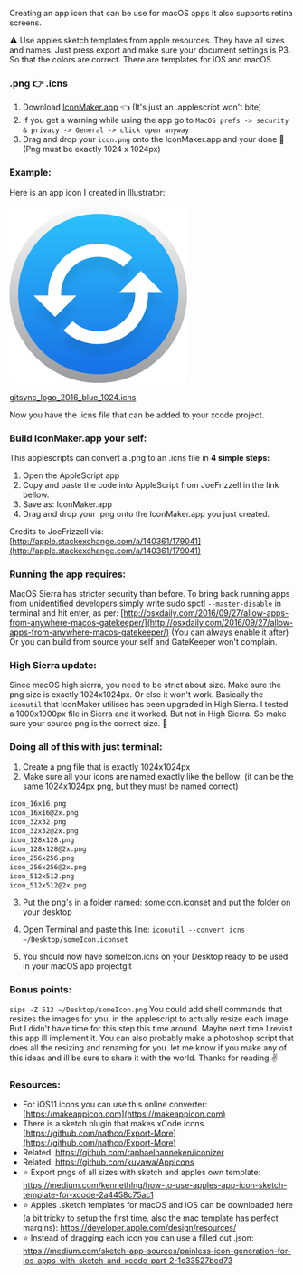 Creating an app icon that can be use for macOS apps<!--more--> It also supports retina screens.

⚠️️ Use apples sketch templates from apple resources. They have all sizes and names. Just press export and make sure your document settings is P3. So that the colors are correct. There are templates for iOS and macOS

### .png 👉 .icns
1. Download [IconMaker.app](https://raw.githubusercontent.com/stylekit/img/master/iconmaker.app.zip) 👈 (It's just an .applescript won't bite)   
2. If you get a warning while using the app go to `MacOS prefs -> security & privacy -> General -> click open anyway`
3. Drag and drop your `icon.png` onto the IconMaker.app and your done 🎉 (Png must be exactly 1024 x 1024px)

### Example:
Here is an app icon I created in Illustrator:  

<img width="314" alt="img" src="https://raw.githubusercontent.com/stylekit/img/master/gitsync_logo_2016_blue.png">

[gitsync_logo_2016_blue_1024.icns](https://raw.githubusercontent.com/stylekit/img/master/gitsync_logo_2016_blue_1024.icns.icns)

Now you have the .icns file that can be added to your xcode project.

### Build IconMaker.app your self:
This applescripts can convert a .png to an .icns file in **4 simple steps:**

1. Open the AppleScript app  
2. Copy and paste the code into AppleScript from JoeFrizzell in the link bellow.   
3. Save as: IconMaker.app   
4. Drag and drop your .png onto the IconMaker.app you just created.  

Credits to JoeFrizzell via: [http://apple.stackexchange.com/a/140361/179041](http://apple.stackexchange.com/a/140361/179041)

### Running the app requires:
MacOS Sierra has stricter security than before. To bring back running apps from unidentified developers simply write sudo spctl `--master-disable` in terminal and hit enter, as per: [http://osxdaily.com/2016/09/27/allow-apps-from-anywhere-macos-gatekeeper/](http://osxdaily.com/2016/09/27/allow-apps-from-anywhere-macos-gatekeeper/) (You can always enable it after) Or you can build from source your self and GateKeeper won't complain.

### High Sierra update:
Since macOS high sierra, you need to be strict about size. Make sure the png size is exactly 1024x1024px. Or else it won't work. Basically the `iconutil` that IconMaker utilises has been upgraded in High Sierra. I tested a 1000x1000px file in Sierra and it worked. But not in High Sierra. So make sure your source png is the correct size. 💪

### Doing all of this with just terminal:
1. Create a png file that is exactly 1024x1024px
2. Make sure all your icons are named exactly like the bellow: (it can be the same 1024x1024px png, but they must be named correct)
```
icon_16x16.png
icon_16x16@2x.png
icon_32x32.png
icon_32x32@2x.png
icon_128x128.png
icon_128x128@2x.png
icon_256x256.png
icon_256x256@2x.png
icon_512x512.png
icon_512x512@2x.png
```
3. Put the png's in a folder named: someIcon.iconset and put the folder on your desktop

4. Open Terminal and paste this line: `iconutil --convert icns ~/Desktop/someIcon.iconset`

5. You should now have someIcon.icns on your Desktop ready to be used in your macOS app projectgit


### Bonus points:
`sips -Z 512 ~/Desktop/someIcon.png`
You could add shell commands that resizes the images for you, in the applescript to actually resize each image. But I didn't have time for this step this time around. Maybe next time I revisit this app ill implement it. You can also probably make a photoshop script that does all the resizing and renaming for you. let me know if you make any of this ideas and ill be sure to share it with the world. Thanks for reading ✌️

### Resources:
- For iOS11 icons you can use this online converter: [https://makeappicon.com](https://makeappicon.com)
- There is a sketch plugin that makes xCode icons [https://github.com/nathco/Export-More](https://github.com/nathco/Export-More)
- Related: https://github.com/raphaelhanneken/iconizer
- Related: https://github.com/kuyawa/AppIcons
- ⭐ Export pngs of all sizes with sketch and apples own template: https://medium.com/kennethlng/how-to-use-apples-app-icon-sketch-template-for-xcode-2a4458c75ac1
- ⭐ Apples .sketch templates for macOS and iOS can be downloaded here (a bit tricky to setup the first time, also the mac template has perfect margins): https://developer.apple.com/design/resources/
- ⭐ Instead of dragging each icon you can use a filled out .json: https://medium.com/sketch-app-sources/painless-icon-generation-for-ios-apps-with-sketch-and-xcode-part-2-1c33527bcd73
